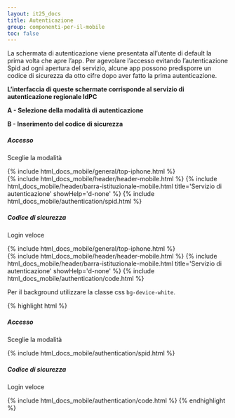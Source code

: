 ```yaml
---
layout: it25_docs
title: Autenticazione
group: componenti-per-il-mobile
toc: false
---
```


La schermata di autenticazione viene presentata all’utente di default la prima volta che apre l’app. Per agevolare l’accesso evitando l’autenticazione Spid ad ogni apertura del servizio, alcune app possono predisporre un codice di sicurezza da otto cifre dopo aver fatto la prima autenticazione.

**L’interfaccia di queste schermate corrisponde al servizio di autenticazione regionale IdPC**

**A - Selezione della modalità di autenticazione**

**B - Inserimento del codice di sicurezza**

<div class="row my-5">
    <div class="col">
    <h5 class="fw-bold">Accesso</h5>
    <p>Sceglie la modalità</p>
      <div class="device m-auto  bg-device-white">
       {% include html_docs_mobile/general/top-iphone.html %}
      <div class="row">
        <div class="col-xs-12 mt-3">
        {% include html_docs_mobile/header/header-mobile.html %}
        {% include html_docs_mobile/header/barra-istituzionale-mobile.html title='Servizio di autenticazione' showHelp='d-none' %}
        {% include html_docs_mobile/authentication/spid.html %}
        </div>
      </div>     
      </div>
    </div>
    <div class="col">
     <h5 class="fw-bold">Codice di sicurezza</h5>
    <p>Login veloce</p>
      <div class="device m-auto bg-device-white">
       {% include html_docs_mobile/general/top-iphone.html %}
        <div class="row">
        <div class="col-xs-12 mt-3">
        {% include html_docs_mobile/header/header-mobile.html %}
        {% include html_docs_mobile/header/barra-istituzionale-mobile.html title='Servizio di autenticazione' showHelp='d-none' %}
        {% include html_docs_mobile/authentication/code.html %}
        </div>
      </div> 
      </div>
    </div>
  </div>

Per il background utilizzare la classe css `bg-device-white`.

{% highlight html %}

<h5 class="f-bold">Accesso</h5>
<p>Sceglie la modalità</p>
{% include html_docs_mobile/authentication/spid.html %}
<h5 class="f-bold">Codice di sicurezza</h5>
<p>Login veloce</p>
{% include html_docs_mobile/authentication/code.html %}
{% endhighlight %}
